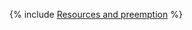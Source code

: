 {% include [Resources and preemption](../../../../_includes/user-guide/data-processing/chyt/cliques/resources.md) %}